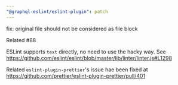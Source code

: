 ```yaml
---
"@graphql-eslint/eslint-plugin": patch
---
```


fix: original file should not be considered as file block

Related #88

ESLint supports `text` directly, no need to use the hacky way. See https://github.com/eslint/eslint/blob/master/lib/linter/linter.js#L1298

Related `eslint-plugin-prettier`'s issue hae been fixed at https://github.com/prettier/eslint-plugin-prettier/pull/401
